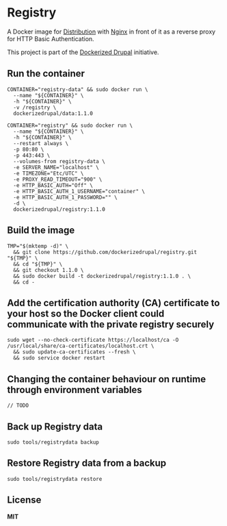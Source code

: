 # Registry

A Docker image for [Distribution](https://github.com/docker/distribution) with [Nginx](http://nginx.org/) in front of it as a reverse proxy for HTTP Basic Authentication.

This project is part of the [Dockerized Drupal](https://dockerizedrupal.com/) initiative.

## Run the container

    CONTAINER="registry-data" && sudo docker run \
      --name "${CONTAINER}" \
      -h "${CONTAINER}" \
      -v /registry \
      dockerizedrupal/data:1.1.0

    CONTAINER="registry" && sudo docker run \
      --name "${CONTAINER}" \
      -h "${CONTAINER}" \
      --restart always \
      -p 80:80 \
      -p 443:443 \
      --volumes-from registry-data \
      -e SERVER_NAME="localhost" \
      -e TIMEZONE="Etc/UTC" \
      -e PROXY_READ_TIMEOUT="900" \
      -e HTTP_BASIC_AUTH="Off" \
      -e HTTP_BASIC_AUTH_1_USERNAME="container" \
      -e HTTP_BASIC_AUTH_1_PASSWORD="" \
      -d \
      dockerizedrupal/registry:1.1.0

## Build the image

    TMP="$(mktemp -d)" \
      && git clone https://github.com/dockerizedrupal/registry.git "${TMP}" \
      && cd "${TMP}" \
      && git checkout 1.1.0 \
      && sudo docker build -t dockerizedrupal/registry:1.1.0 . \
      && cd -

## Add the certification authority (CA) certificate to your host so the Docker client could communicate with the private registry securely

    sudo wget --no-check-certificate https://localhost/ca -O /usr/local/share/ca-certificates/localhost.crt \
      && sudo update-ca-certificates --fresh \
      && sudo service docker restart

## Changing the container behaviour on runtime through environment variables

    // TODO

## Back up Registry data

    sudo tools/registrydata backup
    
## Restore Registry data from a backup

    sudo tools/registrydata restore

## License

**MIT**
